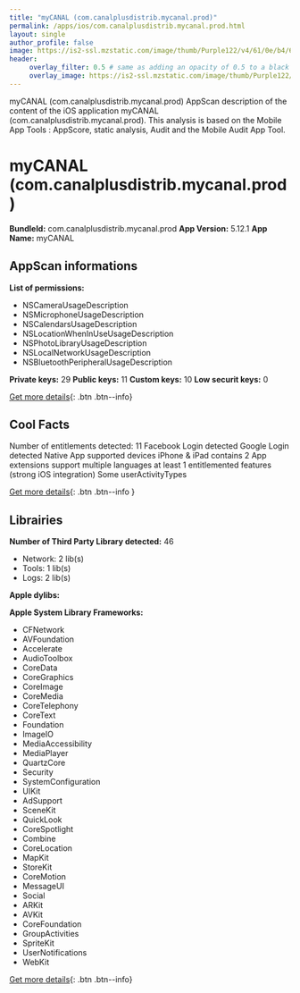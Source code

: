 ```yaml
---
title: "myCANAL (com.canalplusdistrib.mycanal.prod)"
permalink: /apps/ios/com.canalplusdistrib.mycanal.prod.html
layout: single
author_profile: false
image: https://is2-ssl.mzstatic.com/image/thumb/Purple122/v4/61/0e/b4/610eb4c4-6914-0fe9-f6b7-9738c04ea194/CPAppIcon-0-0-1x_U007emarketing-0-0-0-6-0-0-sRGB-85-220.png/512x512bb.jpg
header: 
     overlay_filter: 0.5 # same as adding an opacity of 0.5 to a black background
     overlay_image: https://is2-ssl.mzstatic.com/image/thumb/Purple122/v4/61/0e/b4/610eb4c4-6914-0fe9-f6b7-9738c04ea194/CPAppIcon-0-0-1x_U007emarketing-0-0-0-6-0-0-sRGB-85-220.png/512x512bb.jpg
---
```

myCANAL (com.canalplusdistrib.mycanal.prod) AppScan description of the content of the iOS application myCANAL (com.canalplusdistrib.mycanal.prod). This analysis is based on the Mobile App Tools : AppScore, static analysis, Audit and the Mobile Audit App Tool.

# myCANAL (com.canalplusdistrib.mycanal.prod)

**BundleId:** com.canalplusdistrib.mycanal.prod
**App Version:** 5.12.1
**App Name:** myCANAL


## AppScan informations 

**List of permissions:** 
- NSCameraUsageDescription
- NSMicrophoneUsageDescription
- NSCalendarsUsageDescription
- NSLocationWhenInUseUsageDescription
- NSPhotoLibraryUsageDescription
- NSLocalNetworkUsageDescription
- NSBluetoothPeripheralUsageDescription
  
  
**Private keys:** 29
**Public keys:** 11
**Custom keys:** 10
**Low securit keys:** 0
  
[Get more details](/pricing.html){: .btn .btn--info}

## Cool Facts

Number of entitlements detected: 11
Facebook Login detected
Google Login detected
Native App
supported devices iPhone & iPad
contains 2 App extensions
support multiple languages
at least 1 entitlemented features (strong iOS integration)
Some userActivityTypes
  
[Get more details](/pricing.html){: .btn .btn--info }

## Librairies 
**Number of Third Party Library detected:** 46
- Network: 2 lib(s)
- Tools: 1 lib(s)
- Logs: 2 lib(s)


**Apple dylibs:**


**Apple System Library Frameworks:**
- CFNetwork
- AVFoundation
- Accelerate
- AudioToolbox
- CoreData
- CoreGraphics
- CoreImage
- CoreMedia
- CoreTelephony
- CoreText
- Foundation
- ImageIO
- MediaAccessibility
- MediaPlayer
- QuartzCore
- Security
- SystemConfiguration
- UIKit
- AdSupport
- SceneKit
- QuickLook
- CoreSpotlight
- Combine
- CoreLocation
- MapKit
- StoreKit
- CoreMotion
- MessageUI
- Social
- ARKit
- AVKit
- CoreFoundation
- GroupActivities
- SpriteKit
- UserNotifications
- WebKit


  
[Get more details](/pricing.html){: .btn .btn--info}

